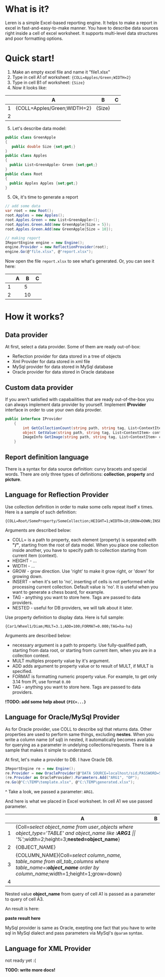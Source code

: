 # What is it?
Leren is a simple Excel-based reporting engine. It helps to make a report in excel in fast-and-easy-to-make manner. You have to describe data sources right inside a cell of excel worksheet. It supports multi-level data structures and poor formatting options.

# Quick start!
1. Make an empty excel file and name it "file1.xlsx"
2. Type in cell A1 of worksheet: `{COLL=Apples/Green;WIDTH=2}`
3. Type in cell B1 of worksheet: `{Size}`
4. Now it looks like:  

|   |                       A                   |   B    |   C   |
|---|-------------------------------------------|--------|-------|
| 1 | {COLL=Apples/Green;WIDTH=2}               | {Size} |       |
| 2 |                                           |        |       |

5. Let's describe data model:
```c#
public class GreenApple
{
   public double Size {set;get;}
}
public class Apples
{
  public List<GreenApple> Green {set;get;}
}
public class Root
{
  public Apples Apples {set;get;}
}
```
5. Ok, it's time to generate a report
```c#
// add some data
var root = new Root();
root.Apples = new Apples();
root.Apples.Green = new List<GreenApple>();
root.Apples.Green.Add(new GreenApple{Size = 5});
root.Apples.Green.Add(new GreenApple{Size = 10});

// making report
IReportEngine engine = new Engine();
engine.Provider = new ReflectionProvider(root);
engine.Go(@"file.xlsx", @"report.xlsx");
```
Now open the file `report.xlsx` to see what's generated. Or, you can see it here:

|   |                       A                   |   B    |   C   |
|---|-------------------------------------------|--------|-------|
| 1 |                                           | 5      |       |
| 2 |                                           | 10     |       |

# How it works?

## Data provider
At first, select a data provider. Some of them are ready out-of-box:
- Reflection provider for data stored in a tree of objects
- Xml Provider for data stored in xml file
- MySql provider for data stored in MySql database
- Oracle provider for data stored in Oracle database

## Custom data provider
If you aren't satisfied with capabailities that are ready out-of-the-box you can always implement data provider by yourself. Implement **IProvider** interface in order to use your own data provder.

```c#
public interface IProvider
    {
        int GetCollectionCount(string path, string tag, List<ContextItem> context);
        object GetValue(string path, string tag, List<ContextItem> context);
        ImageInfo GetImage(string path, string tag, List<ContextItem> context);
    }
```
## Report definition language
There is a syntax for data source definition: curvy bracets and special words. There are only three types of definitions: **collection**, **property** and **picture**.

## Language for Reflection Provider

Use collection definition in order to make some cells repeat itself x times. Here is a sample of such definition:
```
{COLL=Root/SomeProperty/SomeCollection;HEIGHT=1;WIDTH=10;GROW=DOWN;INSERT=NO;TAG=sometag}
```
Arguments are described below:
- COLL= is a path to property, each element (property) is separated with **"/"**, starting from the root of data model. When you place one collection inside another, you have to specify path to collection starting from current item (context).
- HEIGHT - ...
- WIDTH - ...
- GROW - grow direction. Use 'right' to make it grow right, or 'down' for growing down.
- INSERT - when it's set to 'no', inserting of cells is not performed while processing current collection. Default value is 'no'. It is useful when you want to generate a chess board, for example.
- TAG - anything you want to store here. Tags are passed to data providers.
- NESTED - useful for DB providers, we will talk about it later.

Use property definition to display data. Here is full sample:
```
{Car1/Wheel1/Diam;MULT=3.1;ADD=100;FORMAT=0.000;TAG=ha-ha}
```
Arguments are described below:
- necessary argument is a path to property. Use fully-qualified path, starting from data root, or starting from current item, when you are in a collection context.
- MULT multiples property value by it's argument.
- ADD adds argument to property value or to result of MULT, if MULT is specified.
- FORMAT is formatting numeric property value. For example, to get only 3.14 from PI, use format `0.00`
- TAG - anything you want to store here. Tags are passed to data providers.

**!TODO: add some help about `{PIC=...}`**

## Language for Oracle/MySql Provider

As for Oracle provider, use COLL to describe sql that returns data. Other properties are used to perform same things, excluding **nestes**. When you write a column name (of sql) in nested, it automatically becomes available for querying as a parameter in undelying collections/requests. There is a sample that makes it simple to understand.

At first, let's make a provider to DB. I have Oracle DB.
```c#
IReportEngine re = new Engine();
re.Provider = new OracleProvider(@"DATA SOURCE=localhost/sid;PASSWORD=SWORDFISH;PERSIST SECURITY INFO=True;USER ID=JOHN");
(re.Provider as OracleProvider).Parameters.Add("ARG1", "OP");
re.Go(@"C:\TEMP\template.xlsx", @"C:\TEMP\generated.xlsx");
```
^ Take a look, we passed a parameter: `ARG1`.

And here is what we placed in Excel worksheet. In cell A1 we use passed parameter.

|   |                       A                     | B |
|---|---------------------------------------------|---|
| 1 | {Coll=*select object_name from user_objects where object_type='TABLE' and object_name like **:ARG1** \|\| '%'*;width=2;height=3;**nested=object_name**} |   |
| 2 | {OBJECT_NAME} |   |
| 3 | {COLUMN_NAME}{Coll=*select column_name, table_name from all_tab_columns where table_name=**:object_name** order by column_name*;width=1;height=1;grow=down} |   |
| 4 |                                             |   |

Nested value **object_name** from query of cell A1 is passed as a parameter to query of cell A3.

An result is here:

**paste result here**

MySql provider is same as Oracle, exepting one fact that you have to write sql in MySql dialect and pass parameters via MySql's `@param` syntax.

## Language for XML Provider

not ready yet :(


**TODO: write more docs!**
